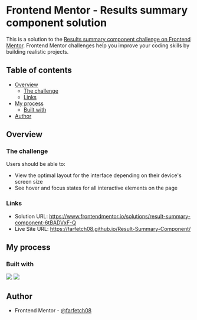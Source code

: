 # Frontend Mentor - Results summary component solution

This is a solution to the [Results summary component challenge on Frontend Mentor](https://www.frontendmentor.io/challenges/results-summary-component-CE_K6s0maV). Frontend Mentor challenges help you improve your coding skills by building realistic projects. 

## Table of contents

- [Overview](#overview)
  - [The challenge](#the-challenge)
  - [Links](#links)
- [My process](#my-process)
  - [Built with](#built-with)
- [Author](#author)


## Overview

### The challenge

Users should be able to:

- View the optimal layout for the interface depending on their device's screen size
- See hover and focus states for all interactive elements on the page



### Links

- Solution URL: https://www.frontendmentor.io/solutions/result-summary-component-6tBADVxF-Q
- Live Site URL: https://farfetch08.github.io/Result-Summary-Component/

## My process

### Built with

![](https://img.shields.io/badge/HTML_5-%23E34F26?style=for-the-badge&logo=html5&logoColor=white)
![](https://img.shields.io/badge/CSS_3-%231572B6?style=for-the-badge&logo=css3&logoColor=white)



## Author

- Frontend Mentor - [@farfetch08](https://www.frontendmentor.io/profile/farfetch08)

